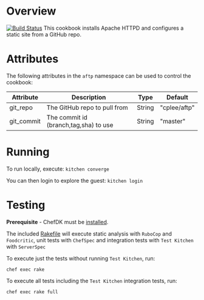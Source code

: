 # Overview
[![Build Status][travis-image]][travis-url]
This cookbook installs Apache HTTPD and configures a static site from a GitHub repo.

# Attributes
The following attributes in the `aftp` namespace can be used to control the cookbook:

**Attribute** | **Description** | **Type** | **Default**
--------------|-----------------|----------|------------
git_repo | The GitHub repo to pull from | String | "cplee/aftp"
git_commit | The commit id (branch,tag,sha) to use | String | "master"

# Running 
To run locally, execute: `kitchen converge`

You can then login to explore the guest:  `kitchen login`


# Testing

**Prerequisite** -  ChefDK must be [installed](https://docs.chef.io/install_dk.html).

The included [Rakefile](Rakefile) will execute static analysis with `RuboCop` and `Foodcritic`, unit tests with `ChefSpec` and integration tests with `Test Kitchen` with `ServerSpec`

To execute just the tests without running `Test Kitchen`, run:

```
chef exec rake
```

To execute all tests including the `Test Kitchen` integration tests, run:

```
chef exec rake full
```

[travis-url]: http://travis-ci.org/cplee/cookbook-aftp
[travis-image]: http://img.shields.io/travis/cplee/cookbook-aftp?style=flat
